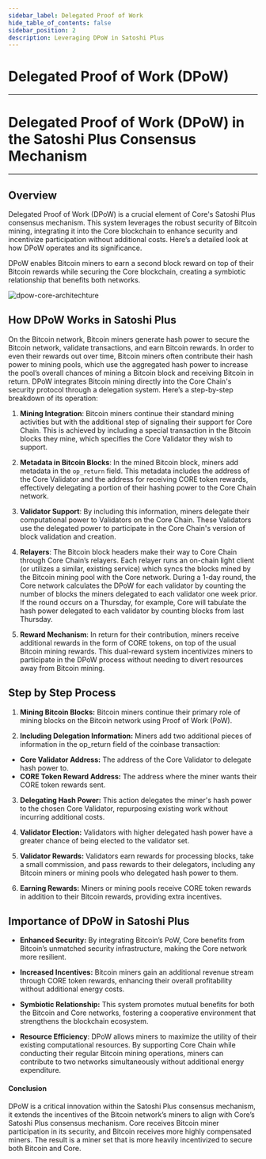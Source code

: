 ```yaml
---
sidebar_label: Delegated Proof of Work
hide_table_of_contents: false
sidebar_position: 2
description: Leveraging DPoW in Satoshi Plus
---
```


# Delegated Proof of Work (DPoW)

---

##

# Delegated Proof of Work (DPoW) in the Satoshi Plus Consensus Mechanism

---

## Overview

Delegated Proof of Work (DPoW) is a crucial element of Core's Satoshi Plus consensus mechanism. This system leverages the robust security of Bitcoin mining, integrating it into the Core blockchain to enhance security and incentivize participation without additional costs. Here’s a detailed look at how DPoW operates and its significance.

DPoW enables Bitcoin miners to earn a second block reward on top of their Bitcoin rewards while securing the Core blockchain, creating a symbiotic relationship that benefits both networks.

![dpow-core-architechture](../../../../static/img/staoshi-plus/dpow.jpg)

## How DPoW Works in Satoshi Plus

On the Bitcoin network, Bitcoin miners generate hash power to secure the Bitcoin network, validate transactions, and earn Bitcoin rewards. In order to even their rewards out over time, Bitcoin miners often contribute their hash power to mining pools, which use the aggregated hash power to increase the pool’s overall chances of mining a Bitcoin block and receiving Bitcoin in return. DPoW integrates Bitcoin mining directly into the Core Chain's security protocol through a delegation system. Here’s a step-by-step breakdown of its operation:

1. **Mining Integration**: Bitcoin miners continue their standard mining activities but with the additional step of signaling their support for Core Chain. This is achieved by including a special transaction in the Bitcoin blocks they mine, which specifies the Core Validator they wish to support.

2. **Metadata in Bitcoin Blocks**: In the mined Bitcoin block, miners add metadata in the `op_return` field. This metadata includes the address of the Core Validator and the address for receiving CORE token rewards, effectively delegating a portion of their hashing power to the Core Chain network.

3. **Validator Support**: By including this information, miners delegate their computational power to Validators on the Core Chain. These Validators use the delegated power to participate in the Core Chain's version of block validation and creation.

4. **Relayers**: The Bitcoin block headers make their way to Core Chain through Core Chain’s relayers. Each relayer runs an on-chain light client (or utilizes a similar, existing service) which syncs the blocks mined by the Bitcoin mining pool with the Core network. During a 1-day round, the Core network calculates the DPoW for each validator by counting the number of blocks the miners delegated to each validator one week prior. If the round occurs on a Thursday, for example, Core will tabulate the hash power delegated to each validator by counting blocks from last Thursday.

5. **Reward Mechanism**: In return for their contribution, miners receive additional rewards in the form of CORE tokens, on top of the usual Bitcoin mining rewards. This dual-reward system incentivizes miners to participate in the DPoW process without needing to divert resources away from Bitcoin mining.

## Step by Step Process

1. **Mining Bitcoin Blocks:** Bitcoin miners continue their primary role of mining blocks on the Bitcoin network using Proof of Work (PoW).

2. **Including Delegation Information:** Miners add two additional pieces of information in the op_return field of the coinbase transaction:

- **Core Validator Address:** The address of the Core Validator to delegate hash power to.
- **CORE Token Reward Address:** The address where the miner wants their CORE token rewards sent.

3. **Delegating Hash Power:** This action delegates the miner's hash power to the chosen Core Validator, repurposing existing work without incurring additional costs.

4. **Validator Election:** Validators with higher delegated hash power have a greater chance of being elected to the validator set.

5. **Validator Rewards:** Validators earn rewards for processing blocks, take a small commission, and pass rewards to their delegators, including any Bitcoin miners or mining pools who delegated hash power to them.

6. **Earning Rewards:** Miners or mining pools receive CORE token rewards in addition to their Bitcoin rewards, providing extra incentives.

## Importance of DPoW in Satoshi Plus

- **Enhanced Security:** By integrating Bitcoin’s PoW, Core benefits from Bitcoin’s unmatched security infrastructure, making the Core network more resilient.

- **Increased Incentives:** Bitcoin miners gain an additional revenue stream through CORE token rewards, enhancing their overall profitability without additional energy costs.

- **Symbiotic Relationship:** This system promotes mutual benefits for both the Bitcoin and Core networks, fostering a cooperative environment that strengthens the blockchain ecosystem.

- **Resource Efficiency**: DPoW allows miners to maximize the utility of their existing computational resources. By supporting Core Chain while conducting their regular Bitcoin mining operations, miners can contribute to two networks simultaneously without additional energy expenditure.

#### **Conclusion**

DPoW is a critical innovation within the Satoshi Plus consensus mechanism, it extends the incentives of the Bitcoin network’s miners to align with Core’s Satoshi Plus consensus mechanism. Core receives Bitcoin miner participation in its security, and Bitcoin receives more highly compensated miners. The result is a miner set that is more heavily incentivized to secure both Bitcoin and Core.
